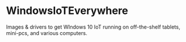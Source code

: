 # WindowsIoTEverywhere
Images &amp; drivers to get WIndows 10 IoT running on off-the-shelf tablets, mini-pcs, and various computers.  
